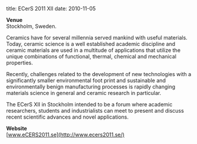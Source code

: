 title: ECerS 2011 XII
date: 2010-11-05 

**Venue**  
Stockholm, Sweden.

Ceramics have for several millennia served mankind with useful materials. Today, ceramic science is a well established academic discipline and ceramic materials are used in a multitude of applications that utilize the unique combinations of functional, thermal, chemical and mechanical properties.   
  
Recently, challenges related to the development of new technologies with a significantly smaller environmental foot print and sustainable and environmentally benign manufacturing processes is rapidly changing materials science in general and ceramic research in particular.   
  
The ECerS XII in Stockholm intended to be a forum where academic researchers, students and industrialists can meet to present and discuss recent scientific advances and novel applications.

**Website**  
[www.eCERS2011.se](http://www.ecers2011.se/)  

